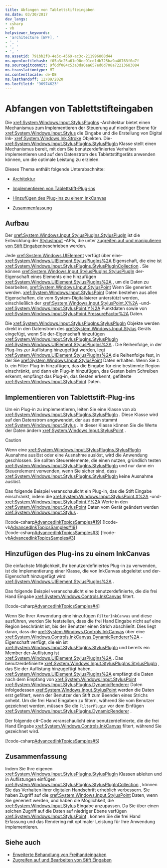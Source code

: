 ```yaml
---
title: Abfangen von Tablettstifteingaben
ms.date: 03/30/2017
dev_langs:
- csharp
- vb
helpviewer_keywords:
- 'architecture [WPF], '
- ', '
- ', '
- ', '
ms.assetid: 791bb2f0-4e5c-4569-ac3c-211996808d44
ms.openlocfilehash: f05a3c25a61e90ec91cd1db725ba9a40763f0a7f
ms.sourcegitcommit: 9f6df084c53a3da0ea657ed0d708a72213683084
ms.translationtype: MT
ms.contentlocale: de-DE
ms.lasthandoff: 12/09/2020
ms.locfileid: "96974623"
---
```

# <a name="intercepting-input-from-the-stylus"></a>Abfangen von Tablettstifteingaben

Die <xref:System.Windows.Input.StylusPlugIns> -Architektur bietet einen Mechanismus zum Implementieren der Steuerung auf niedriger Ebene für <xref:System.Windows.Input.Stylus> die Eingabe und die Erstellung von Digital Ink- <xref:System.Windows.Ink.Stroke> Objekten. Die- <xref:System.Windows.Input.StylusPlugIns.StylusPlugIn> Klasse stellt einen Mechanismus bereit, mit dem Sie benutzerdefiniertes Verhalten implementieren und auf den Datenstrom des Tablettstiftgeräts anwenden können, um die optimale Leistung zu erzielen.  
  
 Dieses Thema enthält folgende Unterabschnitte:  
  
- [Architektur](#Architecture)  
  
- [Implementieren von Tablettstift-Plug-ins](#ImplementingStylusPlugins)  
  
- [Hinzufügen des Plug-ins zu einem InkCanvas](#AddingYourPluginToAnInkCanvas)  
  
- [Zusammenfassung](#Conclusion)  
  
<a name="Architecture"></a>

## <a name="architecture"></a>Aufbau  

 Der <xref:System.Windows.Input.StylusPlugIns.StylusPlugIn> ist die Entwicklung der [StylusInput](/previous-versions/dotnet/netframework-3.5/ms574861(v=vs.90)) -APIs, die unter [zugreifen auf und manipulieren von Stift Eingaben](/previous-versions/ms818317(v%3dmsdn.10))beschrieben werden.  
  
 Jede <xref:System.Windows.UIElement> verfügt über eine- <xref:System.Windows.UIElement.StylusPlugIns%2A> Eigenschaft, die eine ist <xref:System.Windows.Input.StylusPlugIns.StylusPlugInCollection> . Sie können <xref:System.Windows.Input.StylusPlugIns.StylusPlugIn> der-Eigenschaft eines Elements eine hinzufügen <xref:System.Windows.UIElement.StylusPlugIns%2A> , um die Daten zu bearbeiten, <xref:System.Windows.Input.StylusPoint> Wenn Sie generiert werden. <xref:System.Windows.Input.StylusPoint> Daten bestehen aus allen Eigenschaften, die vom System-Digitalisierer unterstützt werden, einschließlich der <xref:System.Windows.Input.StylusPoint.X%2A> -und- <xref:System.Windows.Input.StylusPoint.Y%2A> Punktdaten sowie von <xref:System.Windows.Input.StylusPoint.PressureFactor%2A> Daten.  
  
 Die <xref:System.Windows.Input.StylusPlugIns.StylusPlugIn> Objekte werden direkt in den Datenstrom des <xref:System.Windows.Input.Stylus> Geräts eingefügt, wenn Sie der-Eigenschaft hinzufügen <xref:System.Windows.Input.StylusPlugIns.StylusPlugIn> <xref:System.Windows.UIElement.StylusPlugIns%2A> . Die Reihenfolge, in der Plug-Ins zur Auflistung hinzugefügt werden, legt <xref:System.Windows.UIElement.StylusPlugIns%2A> die Reihenfolge fest, in der Sie <xref:System.Windows.Input.StylusPoint> Daten erhalten. Wenn Sie z. b. ein Filter-Plug-in hinzufügen, das die Eingabe für eine bestimmte Region einschränkt, und dann ein Plug-in hinzufügen, das Gesten beim Schreiben erkennt, empfängt das Plug-in, das Gesten erkennt, gefilterte <xref:System.Windows.Input.StylusPoint> Daten.  
  
<a name="ImplementingStylusPlugins"></a>

## <a name="implementing-stylus-plug-ins"></a>Implementieren von Tablettstift-Plug-ins  

 Um ein Plug-in zu implementieren, leiten Sie eine Klasse von ab <xref:System.Windows.Input.StylusPlugIns.StylusPlugIn> . Diese Klasse wird auf den Datenstrom angewendet, der aus dem stammt <xref:System.Windows.Input.Stylus> . In dieser Klasse können Sie die Werte der Daten ändern <xref:System.Windows.Input.StylusPoint> .  
  
> [!CAUTION]
> Wenn eine <xref:System.Windows.Input.StylusPlugIns.StylusPlugIn> Ausnahme auslöst oder eine Ausnahme auslöst, wird die Anwendung geschlossen. Sie sollten Steuerelemente, die einen nutzen, gründlich testen <xref:System.Windows.Input.StylusPlugIns.StylusPlugIn> und nur dann ein Steuerelement verwenden, wenn Sie sicher sind, dass <xref:System.Windows.Input.StylusPlugIns.StylusPlugIn> keine Ausnahme auslöst.  
  
 Das folgende Beispiel veranschaulicht ein Plug-in, das die Stift Eingabe einschränkt, indem die <xref:System.Windows.Input.StylusPoint.X%2A> -und- <xref:System.Windows.Input.StylusPoint.Y%2A> Werte in den <xref:System.Windows.Input.StylusPoint> Daten vom Gerät geändert werden <xref:System.Windows.Input.Stylus> .  
  
 [!code-csharp[AdvancedInkTopicsSamples#19](~/samples/snippets/csharp/VS_Snippets_Wpf/AdvancedInkTopicsSamples/CSharp/DynamicRenderer.cs#19)]
 [!code-vb[AdvancedInkTopicsSamples#19](~/samples/snippets/visualbasic/VS_Snippets_Wpf/AdvancedInkTopicsSamples/VisualBasic/DynamicRenderer.vb#19)]  
[!code-csharp[AdvancedInkTopicsSamples#3](~/samples/snippets/csharp/VS_Snippets_Wpf/AdvancedInkTopicsSamples/CSharp/DynamicRenderer.cs#3)]
[!code-vb[AdvancedInkTopicsSamples#3](~/samples/snippets/visualbasic/VS_Snippets_Wpf/AdvancedInkTopicsSamples/VisualBasic/DynamicRenderer.vb#3)]  
  
<a name="AddingYourPluginToAnInkCanvas"></a>

## <a name="adding-your-plug-in-to-an-inkcanvas"></a>Hinzufügen des Plug-ins zu einem InkCanvas  

 Die einfachste Möglichkeit, Ihr benutzerdefiniertes Plug-in zu verwenden, ist die Implementierung einer Klasse, die von InkCanvas abgeleitet und der-Eigenschaft hinzugefügt wird <xref:System.Windows.UIElement.StylusPlugIns%2A> .  
  
 Das folgende Beispiel veranschaulicht eine benutzerdefinierte, die die frei Hand Eingabe <xref:System.Windows.Controls.InkCanvas> filtert.  
  
 [!code-csharp[AdvancedInkTopicsSamples#4](~/samples/snippets/csharp/VS_Snippets_Wpf/AdvancedInkTopicsSamples/CSharp/Window1.xaml.cs#4)]  
  
 Wenn Sie Ihrer Anwendung eine hinzufügen `FilterInkCanvas` und diese ausführen, werden Sie feststellen, dass die frei Hand Eingabe nicht auf eine Region beschränkt ist, bis der Benutzer einen Strich abschließt. Dies liegt daran, dass die <xref:System.Windows.Controls.InkCanvas> über eine <xref:System.Windows.Controls.InkCanvas.DynamicRenderer%2A> -Eigenschaft verfügt, die ein ist <xref:System.Windows.Input.StylusPlugIns.StylusPlugIn> und bereits ein Member der-Auflistung ist <xref:System.Windows.UIElement.StylusPlugIns%2A> . Das benutzerdefinierte <xref:System.Windows.Input.StylusPlugIns.StylusPlugIn> , das Sie der Auflistung hinzugefügt haben, <xref:System.Windows.UIElement.StylusPlugIns%2A> empfängt die Daten nach dem Empfang von <xref:System.Windows.Input.StylusPoint> <xref:System.Windows.Input.StylusPlugIns.DynamicRenderer> Daten Infolgedessen <xref:System.Windows.Input.StylusPoint> werden die Daten erst gefiltert, wenn der Benutzer den Stift zum Beenden eines Strichs anhebt. Um die frei Hand Eingaben zu filtern, während Sie vom Benutzer gezeichnet werden, müssen Sie die `FilterPlugin` vor dem Einfügen <xref:System.Windows.Input.StylusPlugIns.DynamicRenderer> .  
  
 Der folgende c#-Code veranschaulicht eine benutzerdefinierte, die die frei Hand Eingabe <xref:System.Windows.Controls.InkCanvas> filtert, während Sie gezeichnet wird.  
  
 [!code-csharp[AdvancedInkTopicsSamples#5](~/samples/snippets/csharp/VS_Snippets_Wpf/AdvancedInkTopicsSamples/CSharp/Window1.xaml.cs#5)]  
  
<a name="Conclusion"></a>

## <a name="conclusion"></a>Zusammenfassung  

 Indem Sie Ihre eigenen <xref:System.Windows.Input.StylusPlugIns.StylusPlugIn> Klassen ableiten und in Auflistungen einfügen <xref:System.Windows.Input.StylusPlugIns.StylusPlugInCollection> , können Sie das Verhalten Ihrer digitalen Handschrift erheblich verbessern. Sie haben Zugriff auf die <xref:System.Windows.Input.StylusPoint> Daten, wenn Sie generiert werden, und haben die Möglichkeit, die <xref:System.Windows.Input.Stylus> Eingabe anzupassen. Da Sie über einen solchen Zugriff auf die Daten auf niedriger Ebene verfügen <xref:System.Windows.Input.StylusPoint> , können Sie die frei Hand Erfassung und das Rendering mit optimaler Leistung für Ihre Anwendung implementieren.  
  
## <a name="see-also"></a>Siehe auch

- [Erweiterte Behandlung von Freihandeingaben](advanced-ink-handling.md)
- [Zugreifen auf und Bearbeiten von Stift Eingaben](/previous-versions/ms818317(v%3dmsdn.10))
